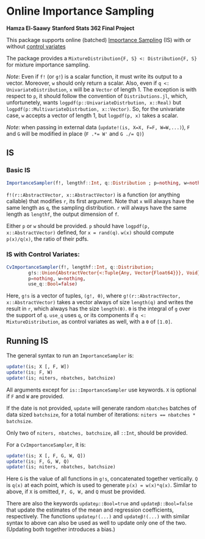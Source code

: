 # Online Importance Sampling
**Hamza El-Saawy**
**Stanford Stats 362 Final Project**

This package supports online (batched)
[Importance Sampling](https://en.wikipedia.org/wiki/Importance_sampling) (IS)
with or without [control variates](https://en.wikipedia.org/wiki/Control_variates)

The package provides a `MixtureDistribution{F, S} <: Distribution{F, S}`
for mixture importance sampling.

*Note*: Even if `f!` (or `g!`) is a scalar function, it must write its output to a vector.
Moreover, `w` should only return a scalar.
Also, even if `q <: UnivariateDistribution`, `x` will be a `Vector` of length 1.
The exception is with respect to `p`, it should follow the convention of `Distributions.jl`,
which, unfortunetely, wants `logpdf(p::UnivariateDistrbution, x::Real)` but
`logpdf(p::MultivariateDistrbution, x::Vector)`.
So, for the univariate case, `w` accepts a vector of length 1, but `logpdf(p, x)`
takes a scalar.

*Note*: when passing in external data (`update!(is, X=X, F=F, W=W,...)`), `F` and `G`
will be modified in place (`F .*= W'` and `G ./= Q)`)

## IS

### Basic IS
```julia
ImportanceSampler(f!, lengthf::Int, q::Distribution ; p=nothing, w=nothing)
```

`f!(r::AbstractVector, x::AbstractVector)` is a function (or anything callable) that
modifies `r`, its first argument. Note that `x` will always have the same length
as `q`, the sampling distribution. `r` will always have the same length as `lengthf`, the
output dimension of `f`.

Either `p` or `w` should be provided. `p` should have
`logpdf(p, x::AbstractVector)` defined, for `x = rand(q)`.
`w(x)` should compute `p(x)/q(x)`, the ratio of their pdfs.

### IS with Control Variates:
```julia
CvImportanceSampler(f!, lengthf::Int, q::Distribution;
        g!s::Union{AbstractVector{<:Tuple{Any, Vector{Float64}}}, Void}=nothing,
        p=nothing, w=nothing,
        use_q::Bool=false)
```

Here, `g!s` is a vector of tuples, `(g!, θ)`, where
`g!(r::AbstractVector, x::AbstractVector)` takes a vector always of size `length(q)`
and writes the result in `r`, which always has the size `length(θ)`. `θ` is the integral
of `g` over the support of `q`. `use_q` uses `q`, or its components if
`q <: MixtureDistribution`, as control variates as well, with a `θ` of `[1.0]`.

## Running IS
The general syntax to run an `ImportanceSampler` is:
```julia
update!(is; X [, F, W])
update!(is; F, W)
update!(is; niters, nbatches, batchsize)
```
All arguments except for `is::ImportanceSampler` use keywords. `X` is optional if
`F` and `W` are provided.

If the date is not provided, `update` will generate random `nbatches` batches of data
sized `batchsize`, for a total number of iterations: `niters == nbatches * batchsize`.

Only two of `niters, nbatches, batchsize`, all `::Int`, should be provided.

For a `CvImportanceSampler`, it is:
```julia
update!(is; X [, F, G, W, Q])
update!(is; F, G, W, Q)
update!(is; niters, nbatches, batchsize)
```
Here `G` is the value of all functions in `g!s`, concatenated together vertically.
`Q` is `q(x)` at each point, which is used to generate `p(x) = w(x)*q(x)`.
Similar to above, if `X` is omitted, `F, G, W,` and `Q` must be provided.

There are also the keywords `updateμ::Bool=true` and `updateβ::Bool=false` that update the estimates
of the mean and regression coefficients, respectively.
The functions `updateμ!(...)` and `updateβ!(...)` with similar syntax to above can also be used
as well to update only one of the two. (Updating both together introduces a bias.)
